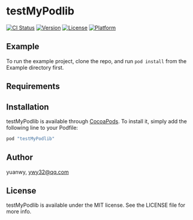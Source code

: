 # testMyPodlib

[![CI Status](http://img.shields.io/travis/yuanwy/testMyPodlib.svg?style=flat)](https://travis-ci.org/yuanwy/testMyPodlib)
[![Version](https://img.shields.io/cocoapods/v/testMyPodlib.svg?style=flat)](http://cocoapods.org/pods/testMyPodlib)
[![License](https://img.shields.io/cocoapods/l/testMyPodlib.svg?style=flat)](http://cocoapods.org/pods/testMyPodlib)
[![Platform](https://img.shields.io/cocoapods/p/testMyPodlib.svg?style=flat)](http://cocoapods.org/pods/testMyPodlib)

## Example

To run the example project, clone the repo, and run `pod install` from the Example directory first.

## Requirements

## Installation

testMyPodlib is available through [CocoaPods](http://cocoapods.org). To install
it, simply add the following line to your Podfile:

```ruby
pod "testMyPodlib"
```

## Author

yuanwy, ywy32@qq.com

## License

testMyPodlib is available under the MIT license. See the LICENSE file for more info.
